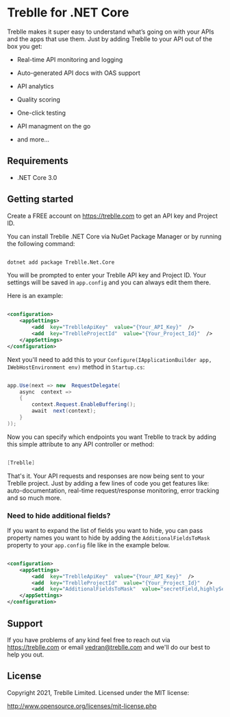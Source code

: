 # Treblle for .NET Core

  
  

Treblle makes it super easy to understand what’s going on with your APIs and the apps that use them. Just by adding Treblle to your API out of the box you get:

* Real-time API monitoring and logging

* Auto-generated API docs with OAS support

* API analytics

* Quality scoring

* One-click testing

* API managment on the go

* and more...

  

## Requirements

* .NET Core 3.0

  

## Getting started

Create a FREE account on <https://treblle.com> to get an API key and Project ID.

  

You can install Treblle .NET Core via NuGet Package Manager or by running the following command:

```bash

dotnet add package Treblle.Net.Core

```

  

You will be prompted to enter your Treblle API key and Project ID. Your settings will be saved in ```app.config``` and you can always edit them there.

Here is an example:

  

```xml

<configuration>
	<appSettings>
		<add  key="TreblleApiKey"  value="{Your_API_Key}"  />
		<add  key="TreblleProjectId"  value="{Your_Project_Id}"  />
	</appSettings>
</configuration>

```

  

Next you'll need to add this to your ``` Configure(IApplicationBuilder app, IWebHostEnvironment env) ``` method in ```Startup.cs```:

  
  

```csharp

app.Use(next => new  RequestDelegate(
	async  context =>
	{
		context.Request.EnableBuffering();
		await  next(context);
	}
));

```

Now you can specify which endpoints you want Treblle to track by adding this simple attribute to any API controller or method:

  

```csharp

[Treblle]

```

  

That's it. Your API requests and responses are now being sent to your Treblle project. Just by adding a few lines of code you get features like: auto-documentation, real-time request/response monitoring, error tracking and so much more.

  
  

### Need to hide additional fields?

If you want to expand the list of fields you want to hide, you can pass property names you want to hide by adding the ```AdditionalFieldsToMask``` property to your ```app.config``` file like in the example below.

  

```xml

<configuration>
	<appSettings>
		<add  key="TreblleApiKey"  value="{Your_API_Key}"  />
		<add  key="TreblleProjectId"  value="{Your_Project_Id}"  />
		<add  key="AdditionalFieldsToMask"  value="secretField,highlySensitiveField"  />
	</appSettings>
</configuration>

```

  

## Support

If you have problems of any kind feel free to reach out via <https://treblle.com> or email vedran@treblle.com and we'll do our best to help you out.

  

## License

Copyright 2021, Treblle Limited. Licensed under the MIT license:

http://www.opensource.org/licenses/mit-license.php
